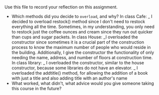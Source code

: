 Use this file to record your reflection on this assignment.

- Which methods did you decide to `overload`, and why?
In class Cafe:
_ I decided to overload restock() method since I don't need to restock everything all the time. Sometimes, in my understanding, you only need to restock just the coffee ounces and cream since they run out quicker than cups and sugar packets.
In class House:
_I overloaded the constructor since sometimes it is a crucial part of the construction process to know the maximum number of people who would reside in the building. Additionally, I give the constructor the functionality of only needing the name, address, and number of floors at construction time. 
In class library: 
_ I overloaded the constructor, similar to the house constructor, because some libraries do not have an elevator. 
_ I overloaded the addtitle() method, for allowing the addition of a book with just a title and also adding title with an author's name
- What worked, what didn't, what advice would you give someone taking this course in the future?
